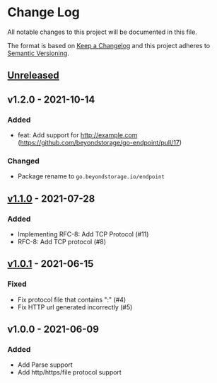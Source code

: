 # Change Log

All notable changes to this project will be documented in this file.

The format is based on [Keep a Changelog](https://keepachangelog.com/)
and this project adheres to [Semantic Versioning](https://semver.org/).

## [Unreleased]

## v1.2.0 - 2021-10-14

### Added

- feat: Add support for http://example.com (https://github.com/beyondstorage/go-endpoint/pull/17)

### Changed

- Package rename to `go.beyondstorage.io/endpoint`

## [v1.1.0] - 2021-07-28

### Added

- Implementing RFC-8: Add TCP Protocol (#11)
- RFC-8: Add TCP protocol (#8)

## [v1.0.1] - 2021-06-15

### Fixed

- Fix protocol file that contains ":" (#4)
- Fix HTTP url generated incorrectly (#5)

## v1.0.0 - 2021-06-09

### Added

- Add Parse support
- Add http/https/file protocol support

[Unreleased]: https://github.com/beyondstorage/go-storage/compare/endpoint/v1.2.0...HEAD
[v1.1.0]: https://github.com/beyondstorage/go-endpoint/compare/v1.0.1...v1.1.0
[v1.0.1]: https://github.com/beyondstorage/go-endpoint/compare/v1.0.0...v1.0.1
